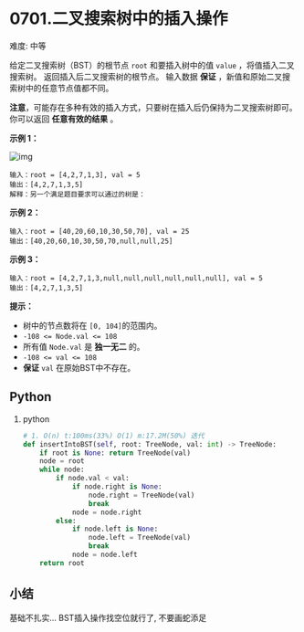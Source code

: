 # 0701.二叉搜索树中的插入操作

难度: 中等

给定二叉搜索树（BST）的根节点 `root` 和要插入树中的值 `value` ，将值插入二叉搜索树。 返回插入后二叉搜索树的根节点。 输入数据 **保证** ，新值和原始二叉搜索树中的任意节点值都不同。

**注意**，可能存在多种有效的插入方式，只要树在插入后仍保持为二叉搜索树即可。 你可以返回 **任意有效的结果** 。

 

**示例 1：**

![img](https://assets.leetcode.com/uploads/2020/10/05/insertbst.jpg)

```
输入：root = [4,2,7,1,3], val = 5
输出：[4,2,7,1,3,5]
解释：另一个满足题目要求可以通过的树是：
```

**示例 2：**

```
输入：root = [40,20,60,10,30,50,70], val = 25
输出：[40,20,60,10,30,50,70,null,null,25]
```

**示例 3：**

```
输入：root = [4,2,7,1,3,null,null,null,null,null,null], val = 5
输出：[4,2,7,1,3,5]
```

 

**提示：**

- 树中的节点数将在 `[0, 104]`的范围内。
- `-108 <= Node.val <= 108`
- 所有值 `Node.val` 是 **独一无二** 的。
- `-108 <= val <= 108`
- **保证** `val` 在原始BST中不存在。

## Python

1. python

   ```python
   # 1. O(n) t:100ms(33%) O(1) m:17.2M(50%) 迭代
   def insertIntoBST(self, root: TreeNode, val: int) -> TreeNode:
       if root is None: return TreeNode(val)
       node = root
       while node:
           if node.val < val:
               if node.right is None:
                   node.right = TreeNode(val)
                   break
               node = node.right
           else:
               if node.left is None:
                   node.left = TreeNode(val)
                   break
               node = node.left
       return root
   ```

## 小结

基础不扎实... BST插入操作找空位就行了, 不要画蛇添足